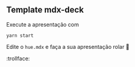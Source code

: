 ## Template mdx-deck

Execute a apresentação com

```shell
yarn start
```

Edite o `hue.mdx` e faça a sua apresentação rolar :tada:

:trollface: